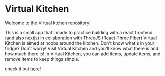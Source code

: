 # Virtual Kitchen

Welcome to the Virtual ktchen repository!

This is a small app that I made to practice building with a react frontend (and also nextjs) in collaboration with ThreeJS (React-Three Fiber)
Virtual Kitchen is aimed at noobs around the kitchen.
Don't know what's in your fridge? Don't worry! Visit Virtual Kitchen and you'll know what there is and how much there is!
In Virtual Kitchen, you can add items, update items, and remove items to keep things simple.

check it out [here](https://virtual-kitchen-1xhi.vercel.app/)!
